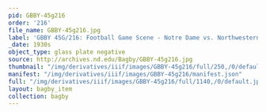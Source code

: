 ```yaml
---
pid: GBBY-45g216
order: '216'
file_name: GBBY-45g216.jpg
label: 'GBBY 45G/216: Football Game Scene - Notre Dame vs. Northwestern - c1930s'
_date: 1930s
object_type: glass plate negative
source: http://archives.nd.edu/Bagby/GBBY-45g216.jpg
thumbnail: "/img/derivatives/iiif/images/GBBY-45g216/full/250,/0/default.jpg"
manifest: "/img/derivatives/iiif/images/GBBY-45g216/manifest.json"
full: "/img/derivatives/iiif/images/GBBY-45g216/full/1140,/0/default.jpg"
layout: bagby_item
collection: bagby
---
```


